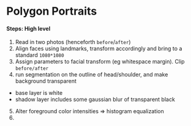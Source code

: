 # Polygon Portraits


#### Steps: High level

1. Read in two photos (henceforth `before`/`after`)
2. Align faces using landmarks, transform accordingly and bring to a standard `1080*1080`
3. Assign parameters to facial transform (eg whitespace margin). Clip `before/after`
4. run segmentation on the outline of head/shoulder, and make background transparent
  - base layer is white
  - shadow layer includes some gaussian blur of transparent black
5. Alter foreground color intensities => histogram equalization
6.